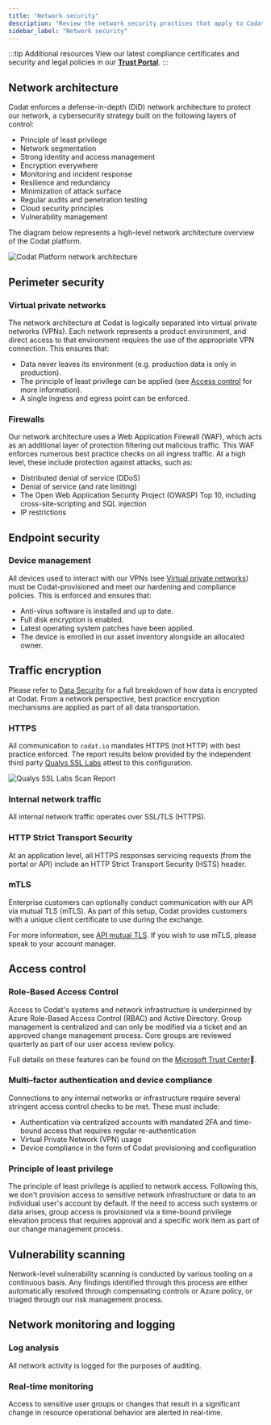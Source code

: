 ```yaml
---
title: "Network security"
description: "Review the network security practices that apply to Codat's network architecture"
sidebar_label: "Network security"
---
```


:::tip Additional resources
View our latest compliance certificates and security and legal policies in our **[Trust Portal](https://trust.codat.io/)**.
:::

## Network architecture

Codat enforces a defense-in-depth (DiD) network architecture to protect our network, a cybersecurity strategy built on the following layers of control:

- Principle of least privilege
- Network segmentation
- Strong identity and access management
- Encryption everywhere
- Monitoring and incident response
- Resilience and redundancy
- Minimization of attack surface
- Regular audits and penetration testing
- Cloud security principles
- Vulnerability management

The diagram below represents a high-level network architecture overview of the Codat platform.

![Codat Platform network architecture](network-architecture-diagram.png)

## Perimeter security

### Virtual private networks

The network architecture at Codat is logically separated into virtual private networks (VPNs). Each network represents a product environment, and direct access to that environment requires the use of the appropriate VPN connection. This ensures that:

- Data never leaves its environment (e.g. production data is only in production).
- The principle of least privilege can be applied (see [Access control](/enterprise/tech-overview/security/network-security#access-control) for more information).
- A single ingress and egress point can be enforced.

### Firewalls

Our network architecture uses a Web Application Firewall (WAF), which acts as an additional layer of protection filtering out malicious traffic. This WAF enforces numerous best practice checks on all ingress traffic. At a high level, these include protection against attacks, such as:

- Distributed denial of service (DDoS)
- Denial of service (and rate limiting)
- The Open Web Application Security Project (OWASP) Top 10, including cross-site-scripting and SQL injection
- IP restrictions

## Endpoint security

### Device management

All devices used to interact with our VPNs (see [Virtual private networks](/enterprise/tech-overview/security/network-security#virtual-private-networks-vpns)) must be Codat-provisioned and meet our hardening and compliance policies. This is enforced and ensures that:

- Anti-virus software is installed and up to date.
- Full disk encryption is enabled.
- Latest operating system patches have been applied.
- The device is enrolled in our asset inventory alongside an allocated owner.

## Traffic encryption

Please refer to [Data Security](/enterprise/tech-overview/security/data-security) for a full breakdown of how data is encrypted at Codat. From a network perspective, best practice encryption mechanisms are applied as part of all data transportation.

### HTTPS

All communication to `codat.io` mandates HTTPS (not HTTP) with best practice enforced. The report results below provided by the independent third party [Qualys SSL Labs](https://www.ssllabs.com/ssltest/) attest to this configuration.

![Qualys SSL Labs Scan Report](qualys-ssl-report.png)

### Internal network traffic

All internal network traffic operates over SSL/TLS (HTTPS).

### HTTP Strict Transport Security

At an application level, all HTTPS responses servicing requests (from the portal or API) include an HTTP Strict Transport Security (HSTS) header.

### mTLS

Enterprise customers can optionally conduct communication with our API via mutual TLS (mTLS). As part of this setup, Codat provides customers with a unique client certificate to use during the exchange.

For more information, see [API mutual TLS](/enterprise/tech-overview/security/api-mTLS). If you wish to use mTLS, please speak to your account manager.

## Access control

### Role-Based Access Control

Access to Codat's systems and network infrastructure is underpinned by Azure Role-Based Access Control (RBAC) and Active Directory. Group management is centralized and can only be modified via a ticket and an approved change management process. Core groups are reviewed quarterly as part of our user access review policy.

Full details on these features can be found on the [Microsoft Trust Center](https://www.microsoft.com/en-us/trustcenter/)🔗.

### Multi–factor authentication and device compliance

Connections to any internal networks or infrastructure require several stringent access control checks to be met. These must include:

- Authentication via centralized accounts with mandated 2FA and time-bound access that requires regular re-authentication
- Virtual Private Network (VPN) usage
- Device compliance in the form of Codat provisioning and configuration

### Principle of least privilege

The principle of least privilege is applied to network access. Following this, we don't provision access to sensitive network infrastructure or data to an individual user's account by default. If the need to access such systems or data arises, group access is provisioned via a time-bound privilege elevation process that requires approval and a specific work item as part of our change management process.

## Vulnerability scanning

Network-level vulnerability scanning is conducted by various tooling on a continuous basis. Any findings identified through this process are either automatically resolved through compensating controls or Azure policy, or triaged through our risk management process.

## Network monitoring and logging

### Log analysis

All network activity is logged for the purposes of auditing.

### Real-time monitoring

Access to sensitive user groups or changes that result in a significant change in resource operational behavior are alerted in real-time.
